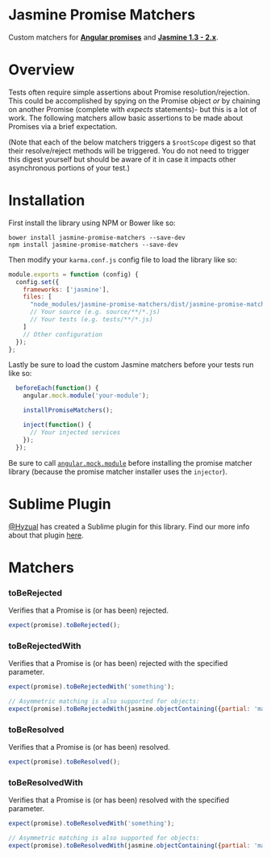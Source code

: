 Jasmine Promise Matchers
================

Custom matchers for **[Angular promises](http://docs.angularjs.org/api/ng/service/$q)** and **[Jasmine 1.3 - 2.x](https://jasmine.github.io/)**.

# Overview

Tests often require simple assertions about Promise resolution/rejection. This could be accomplished by spying on the Promise object *or* by chaining on another Promise (complete with *expects* statements)- but this is a lot of work. The following matchers allow basic assertions to be made about Promises via a brief expectation.

(Note that each of the below matchers triggers a `$rootScope` digest so that their resolve/reject methods will be triggered. You do not need to trigger this digest yourself but should be aware of it in case it impacts other asynchronous portions of your test.)


# Installation

First install the library using NPM or Bower like so:

```
bower install jasmine-promise-matchers --save-dev
npm install jasmine-promise-matchers --save-dev
```

Then modify your `karma.conf.js` config file to load the library like so:

```javascript
module.exports = function (config) {
  config.set({
    frameworks: ['jasmine'],
    files: [
      "node_modules/jasmine-promise-matchers/dist/jasmine-promise-matchers.js"
      // Your source (e.g. source/**/*.js)
      // Your tests (e.g. tests/**/*.js)
    ]
    // Other configuration
  });
};

```

Lastly be sure to load the custom Jasmine matchers before your tests run like so:

```javascript
  beforeEach(function() {
    angular.mock.module('your-module');

    installPromiseMatchers();

    inject(function() {
      // Your injected services
    });
  });
```

Be sure to call [`angular.mock.module`](https://docs.angularjs.org/api/ngMock/function/angular.mock.module) before installing the promise matcher library (because the promise matcher installer uses the `injector`).


# Sublime Plugin

[@Hyzual](https://github.com/Hyzual) has created a Sublime plugin for this library. Find our more info about that plugin [here](https://packagecontrol.io/packages/Jasmine%20Promise%20Matchers).


# Matchers

### toBeRejected
Verifies that a Promise is (or has been) rejected.
```js
expect(promise).toBeRejected();
```

### toBeRejectedWith
Verifies that a Promise is (or has been) rejected with the specified parameter.
```js
expect(promise).toBeRejectedWith('something');

// Asymmetric matching is also supported for objects:
expect(promise).toBeRejectedWith(jasmine.objectContaining({partial: 'match'}));
```

### toBeResolved
Verifies that a Promise is (or has been) resolved.
```js
expect(promise).toBeResolved();
```

### toBeResolvedWith
Verifies that a Promise is (or has been) resolved with the specified parameter.
```js
expect(promise).toBeResolvedWith('something');

// Asymmetric matching is also supported for objects:
expect(promise).toBeResolvedWith(jasmine.objectContaining({partial: 'match'}));
```
